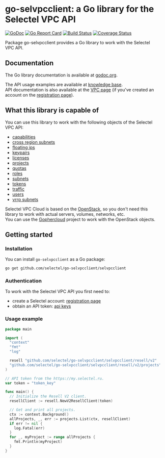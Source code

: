 # go-selvpcclient: a Go library for the Selectel VPC API
[![GoDoc](https://godoc.org/github.com/selectel/go-selvpcclient/selvpcclient?status.svg)](https://godoc.org/github.com/selectel/go-selvpcclient/selvpcclient)
[![Go Report Card](https://goreportcard.com/badge/github.com/selectel/go-selvpcclient)](https://goreportcard.com/report/github.com/selectel/go-selvpcclient)
[![Build Status](https://travis-ci.org/selectel/go-selvpcclient.svg?branch=master)](https://travis-ci.org/selectel/go-selvpcclient)
[![Coverage Status](https://coveralls.io/repos/github/selectel/go-selvpcclient/badge.svg?branch=master)](https://coveralls.io/github/selectel/go-selvpcclient?branch=master)

Package go-selvpcclient provides a Go library to work with the Selectel VPC API.

## Documentation

The Go library documentation is available at [godoc.org](https://godoc.org/github.com/selectel/go-selvpcclient/selvpcclient).

The API usage examples are available at [knowledge base](https://kb.selectel.com/24381383.html).  
API documentation is also available at the [VPC page](https://my.selectel.ru/vpc/docs) (if you've created an account on the [registration page](https://my.selectel.ru/registration)).

## What this library is capable of

You can use this library to work with the following objects of the Selectel VPC API:

* [capabilities](https://godoc.org/github.com/selectel/go-selvpcclient/selvpcclient/resell/v2/capabilities)
* [cross region subnets](https://godoc.org/github.com/selectel/go-selvpcclient/selvpcclient/resell/v2/crossregionsubnets)
* [floating ips](https://godoc.org/github.com/selectel/go-selvpcclient/selvpcclient/resell/v2/floatingips)
* [keypairs](https://godoc.org/github.com/selectel/go-selvpcclient/selvpcclient/resell/v2/keypairs)
* [licenses](https://godoc.org/github.com/selectel/go-selvpcclient/selvpcclient/resell/v2/licenses)
* [projects](https://godoc.org/github.com/selectel/go-selvpcclient/selvpcclient/resell/v2/projects)
* [quotas](https://godoc.org/github.com/selectel/go-selvpcclient/selvpcclient/resell/v2/quotas)
* [roles](https://godoc.org/github.com/selectel/go-selvpcclient/selvpcclient/resell/v2/roles)
* [subnets](https://godoc.org/github.com/selectel/go-selvpcclient/selvpcclient/resell/v2/subnets)
* [tokens](https://godoc.org/github.com/selectel/go-selvpcclient/selvpcclient/resell/v2/tokens)
* [traffic](https://godoc.org/github.com/selectel/go-selvpcclient/selvpcclient/resell/v2/traffic)
* [users](https://godoc.org/github.com/selectel/go-selvpcclient/selvpcclient/resell/v2/users)
* [vrrp subnets](https://godoc.org/github.com/selectel/go-selvpcclient/selvpcclient/resell/v2/vrrpsubnets)

Selectel VPC Cloud is based on the [OpenStack](https://www.openstack.org), so you don't need this library to work with actual servers, volumes, networks, etc.  
You can use the [Gophercloud](https://github.com/gophercloud/gophercloud) project to work with the OpenStack objects.

## Getting started

### Installation

You can install `go-selvpcclient` as a Go package:

```bash
go get github.com/selectel/go-selvpcclient/selvpcclient
```

### Authentication

To work with the Selectel VPC API you first need to:

* create a Selectel account: [registration page](https://my.selectel.ru/registration)
* obtain an API token: [api keys](http://my.selectel.ru/profile/apikeys)

### Usage example

```go
package main

import (
  "context"
  "fmt"
  "log"

  resell "github.com/selectel/go-selvpcclient/selvpcclient/resell/v2"
  "github.com/selectel/go-selvpcclient/selvpcclient/resell/v2/projects"
)

// API token from the https://my.selectel.ru.
var token = "token_key"

func main() {
  // Initialize the Resell V2 client.
  resellClient := resell.NewV2ResellClient(token)

  // Get and print all projects.
  ctx := context.Background()
  allProjects, _, err := projects.List(ctx, resellClient)
  if err != nil {
    log.Fatal(err)
  }
  for _, myProject := range allProjects {
    fmt.Println(myProject)
  }
}
```
